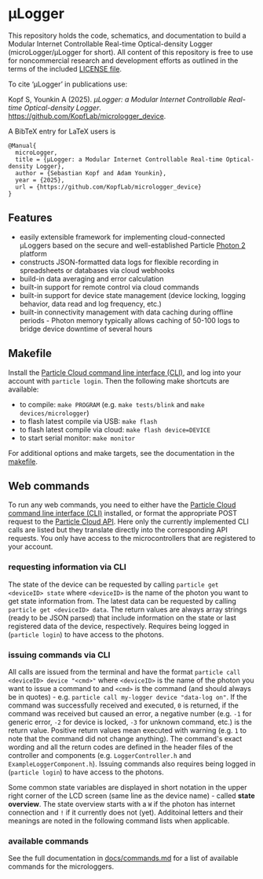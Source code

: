# µLogger

This repository holds the code, schematics, and documentation to build a Modular Internet Controllable Real-time Optical-density Logger (microLogger/µLogger for short). All content of this repository is free to use for noncommercial research and development efforts as outlined in the terms of the included [LICENSE file](LICENSE.md).

To cite ‘µLogger’ in publications use:

  Kopf S, Younkin A (2025). _µLogger: a Modular Internet Controllable Real-time Optical-density Logger_. <https://github.com/KopfLab/micrologger_device>.

A BibTeX entry for LaTeX users is

```
@Manual{
  microLogger,
  title = {µLogger: a Modular Internet Controllable Real-time Optical-density Logger},
  author = {Sebastian Kopf and Adam Younkin},
  year = {2025},
  url = {https://github.com/KopfLab/micrologger_device}
}
```

## Features

- easily extensible framework for implementing cloud-connected µLoggers based on the secure and well-established Particle [Photon 2](https://docs.particle.io/reference/datasheets/wi-fi/photon-2-datasheet/) platform
- constructs JSON-formatted data logs for flexible recording in spreadsheets or databases via cloud webhooks
- build-in data averaging and error calculation
- built-in support for remote control via cloud commands
- built-in support for device state management (device locking, logging behavior, data read and log frequency, etc.)
- built-in connectivity management with data caching during offline periods - Photon memory typically allows caching of 50-100 logs to bridge device downtime of several hours

## Makefile

Install the [Particle Cloud command line interface (CLI)](https://github.com/spark/particle-cli), and log into your account with `particle login`. Then the following make shortcuts are available:

- to compile: `make PROGRAM` (e.g. `make tests/blink` and `make devices/micrologger`)
- to flash latest compile via USB: `make flash`
- to flash latest compile via cloud: `make flash device=DEVICE`
- to start serial monitor: `make monitor`

For additional options and make targets, see the documentation in the [makefile](makefile).

## Web commands

To run any web commands, you need to either have the [Particle Cloud command line interface (CLI)](https://github.com/spark/particle-cli) installed, or format the appropriate POST request to the [Particle Cloud API](https://docs.particle.io/reference/api/). Here only the currently implemented CLI calls are listed but they translate directly into the corresponding API requests. You only have access to the microcontrollers that are registered to your account.

### requesting information via CLI

The state of the device can be requested by calling `particle get <deviceID> state` where `<deviceID>` is the name of the photon you want to get state information from. The latest data can be requested by calling `particle get <deviceID> data`. The return values are always array strings (ready to be JSON parsed) that include information on the state or last registered data of the device, respectively. Requires being logged in (`particle login`) to have access to the photons.

### issuing commands via CLI

All calls are issued from the terminal and have the format `particle call <deviceID> device "<cmd>"` where `<deviceID>` is the name of the photon you want to issue a command to and `<cmd>` is the command (and should always be in quotes) - e.g. `particle call my-logger device "data-log on"`. If the command was successfully received and executed, `0` is returned, if the command was received but caused an error, a negative number (e.g. `-1` for generic error, `-2` for device is locked, `-3` for unknown command, etc.) is the return value. Positive return values mean executed with warning (e.g. `1` to note that the command did not change anything). The command's exact wording and all the return codes are defined in the header files of the controller and components (e.g. `LoggerController.h` and `ExampleLoggerComponent.h`). Issuing commands also requires being logged in (`particle login`) to have access to the photons.

Some common state variables are displayed in short notation in the upper right corner of the LCD screen (same line as the device name) - called **state overview**. The state overview starts with a `W` if the photon has internet connection and `!` if it currently does not (yet). Additoinal letters and their meanings are noted in the following command lists when applicable.

### available commands

See the full documentation in [docs/commands.md](docs/commands.md) for a list of available commands for the microloggers.
